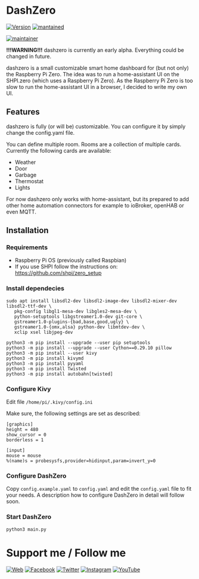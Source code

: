 # DashZero
[![Version](https://img.shields.io/badge/version-alpha-red.svg?style=for-the-badge)](#) [![mantained](https://img.shields.io/maintenance/yes/2020.svg?style=for-the-badge)](#)

[![maintainer](https://img.shields.io/badge/maintainer-Goran%20Zunic%20%40panbachi-blue.svg?style=for-the-badge)](https://www.panbachi.de)

**!!!WARNING!!!** dashzero is currently an early alpha. Everything could be changed in future.


dashzero is a small customizable smart home dashboard for (but not only) the Raspberry Pi Zero. The idea was to run a home-assistant UI on the SHPI.zero (which uses a Raspberry Pi Zero). As the Raspberry Pi Zero is too slow to run the home-assistant UI in a browser, I decided to write my own UI.

## Features
dashzero is fully (or will be) customizable. You can configure it by simply change the config.yaml file.

You can define multiple room. Rooms are a collection of multiple cards. Currently the following cards are available:

- Weather
- Door
- Garbage
- Thermostat
- Lights

For now dashzero only works with home-assistant, but its prepared to add other home automation connectors for example to ioBroker, openHAB or even MQTT.

## Installation
### Requirements
- Raspberry Pi OS (previously called Raspbian)
- If you use SHPI follow the instructions on: https://github.com/shpi/zero_setup

### Install dependecies
```
sudo apt install libsdl2-dev libsdl2-image-dev libsdl2-mixer-dev libsdl2-ttf-dev \
   pkg-config libgl1-mesa-dev libgles2-mesa-dev \
   python-setuptools libgstreamer1.0-dev git-core \
   gstreamer1.0-plugins-{bad,base,good,ugly} \
   gstreamer1.0-{omx,alsa} python-dev libmtdev-dev \
   xclip xsel libjpeg-dev

python3 -m pip install --upgrade --user pip setuptools
python3 -m pip install --upgrade --user Cython==0.29.10 pillow
python3 -m pip install --user kivy
python3 -m pip install kivymd
python3 -m pip install pyyaml
python3 -m pip install Twisted
python3 -m pip install autobahn[twisted]
```

### Configure Kivy
Edit file `/home/pi/.kivy/config.ini`

Make sure, the following settings are set as described:

```
[graphics]
height = 480
show_cursor = 0
borderless = 1

[input]
mouse = mouse
%(name)s = probesysfs,provider=hidinput,param=invert_y=0
```

### Configure DashZero
Copy `config.example.yaml` to `config.yaml` and edit the `config.yaml` file to fit your needs. A description how to configure DashZero in detail will follow soon.

### Start DashZero
`python3 main.py`


# Support me / Follow me
[![Web](https://img.shields.io/badge/www-panbachi.de-blue.svg?style=flat-square&colorB=3d72a8&colorA=333333)](https://www.panbachi.de)
[![Facebook](https://img.shields.io/badge/-%40panbachi.de-blue.svg?style=flat-square&logo=facebook&colorB=3B5998&colorA=333333)](https://www.facebook.com/panbachi.de/)
[![Twitter](https://img.shields.io/badge/-%40panbachi.de-blue.svg?style=flat-square&logo=twitter&colorB=1DA1F2&colorA=333333)](https://twitter.com/panbachi)
[![Instagram](https://img.shields.io/badge/-%40panbachi.de-blue.svg?style=flat-square&logo=instagram&colorB=E4405F&colorA=333333)](http://instagram.com/panbachi.de)
[![YouTube](https://img.shields.io/badge/-%40panbachi.de-blue.svg?style=flat-square&logo=youtube&colorB=FF0000&colorA=333333)](https://www.youtube.com/channel/UCO7f2L7ZsDCpOtRfKnPqNow)
